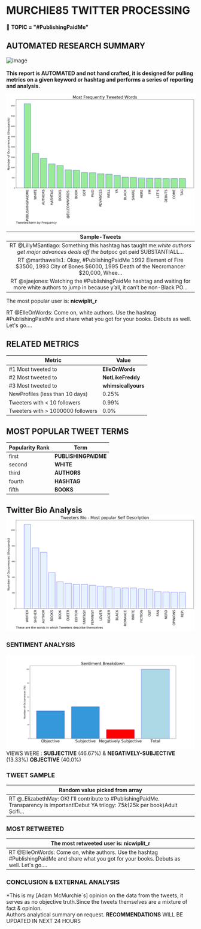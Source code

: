 # MURCHIE85 TWITTER PROCESSING 
&#x1F34E; **TOPIC = "#PublishingPaidMe"**

## AUTOMATED RESEARCH SUMMARY

![image](https://marketingplatform.google.com/about/static/images/gmp/analytics-smb-benefit.jpg)
<br></br>
<b> This report is AUTOMATED and not hand crafted, it is designed for pulling metrics on a given keyword or hashtag and performs a series of reporting and analysis.</b>



![image](TWEETS.png)



|                **Sample-Tweets**        |
| :-------------: |
| RT @LillyMSantiago: Something this hashtag has taught me:*white authors get major advances  deals off the bat*poc get paid SUBSTANTIALL… |
| RT @marthawells1: Okay, #PublishingPaidMe 1992 Element of Fire $3500, 1993 City of Bones $6000, 1995 Death of the Necromancer $20,000, Whee… |
| RT @sjaejones: Watching the #PublishingPaidMe hashtag and waiting for more white authors to jump in because y’all, it can’t be non-Black PO… |

The most popular user is: **nicwiplit_r**
<div class="alert alert-block alert-danger"> RT @ElleOnWords: Come on, white authors. Use the hashtag #PublishingPaidMe and share what you got for your books. Debuts as well. Let's go.…</div>

## RELATED METRICS<br>
| Metric | Value |
| ------------- | ------------- |
| #1 Most tweeted to  | **ElleOnWords** |
| #2 Most tweeted to  | **NotLikeFreddy** |
| #3 Most tweeted to  | **whimsicallyours** |
| NewProfiles (less than 10 days) | 0.25%  |
| Tweeters with < 10 followers  | 0.99%|
| Tweeters with > 1000000 followers  | 0.0%  |



## MOST POPULAR TWEET TERMS 


| Popularity Rank  | Term |
| ------------- | ------------- |
| first  | **PUBLISHINGPAIDME**  |
| second  | **WHITE**  |
| third  | **AUTHORS** |
| fourth  | **HASHTAG**  |
| fifth  | **BOOKS**  |


## Twitter Bio Analysis![image](BIO.png)
### SENTIMENT ANALYSIS
![image](sentiment.png)
VIEWS WERE : **SUBJECTIVE**  (46.67%) & **NEGATIVELY-SUBJECTIVE** (13.33%) **OBJECTIVE** (40.0%)

### TWEET SAMPLE 
| Random value picked from array |
| ------------- |
|RT @_ElizabethMay: OK! I'll contribute to #PublishingPaidMe. Transparency is important!Debut YA trilogy: $75k ($25k per book)Adult Scifi… |

### MOST RETWEETED 

| The most retweeted user is: **nicwiplit_r**  |
| ------------- |
| RT @ElleOnWords: Come on, white authors. Use the hashtag #PublishingPaidMe and share what you got for your books. Debuts as well. Let's go.… |

### CONCLUSION & EXTERNAL ANALYSIS

*This is my [Adam McMurchie`s] opinion on the data from the tweets, it serves as no objective truth.Since the tweets themselves are a mixture of fact & opinion.<br>
Authors analytical summary on request.
**RECOMMENDATIONS** WILL BE UPDATED IN NEXT  24 HOURS <br>